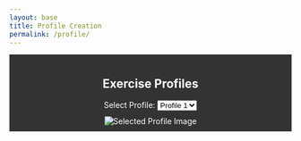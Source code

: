 ```yaml
---
layout: base
title: Profile Creation
permalink: /profile/
---
```

<!DOCTYPE html>
<html lang="en">
<head>
    <meta charset="UTF-8">
    <meta name="viewport" content="width=device-width, initial-scale=1.0">
    <style>
        /* Add some styling to the navbar */
        #navbar {
            background-color: #333;
            color: white;
            padding: 10px;
            text-align: center;
        }
        #profileImage {
            max-width: 100%;
            height: auto;
            margin-top: 10px;
        }
    </style>
    <title>Exercise Profiles</title>
</head>
<body>
    <div id="navbar">
        <h2>Exercise Profiles</h2>
        <label for="profileSelect">Select Profile:</label>
        <select id="profileSelect" onchange="updateProfile()">
            <option value="profile1">Profile 1</option>
            <option value="profile2">Profile 2</option>
            <option value="profile3">Profile 3</option>
            <option value="profile4">Profile 4</option>
            <option value="profile5">Profile 5</option>
        </select>
        <div>
            <img id="profileImage" src="" alt="Selected Profile Image">
        </div>
    </div>
    <script>
        function updateProfile() {
            // Get the selected profile value
            var selectedProfile = document.getElementById("profileSelect").value;
            // Get the image element
            var profileImage = document.getElementById("profileImage");
            // Set the source of the image based on the selected profile
            switch (selectedProfile) {
                case "profile1":
                    profileImage.src = "ascii_profile1.txt"; // Replace with the actual path to your ASCII art file
                    break;
                case "profile2":
                    profileImage.src = "ascii_profile2.txt";
                    break;
                case "profile3":
                    profileImage.src = "ascii_profile3.txt";
                    break;
                case "profile4":
                    profileImage.src = "ascii_profile4.txt";
                    break;
                case "profile5":
                    profileImage.src = "ascii_profile5.txt";
                    break;
                default:
                    profileImage.src = ""; // Set a default image or leave it empty
            }
        }
        // Initial update when the page loads
        updateProfile();
    </script>

</body>
</html>
